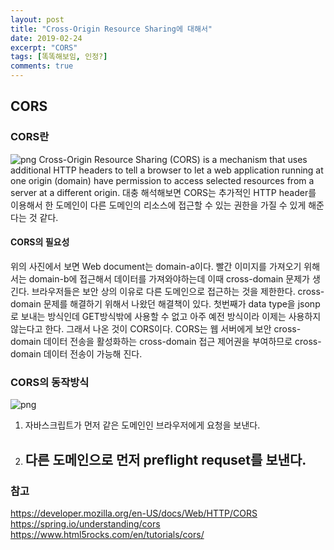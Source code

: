 ```yaml
---
layout: post
title: "Cross-Origin Resource Sharing에 대해서"
date: 2019-02-24
excerpt: "CORS"
tags: [똑똑해보임, 인정?]
comments: true
---
```


## CORS
### CORS란
![png](https://mdn.mozillademos.org/files/14295/CORS_principle.png)
Cross-Origin Resource Sharing (CORS) is a mechanism that uses additional HTTP headers to tell a browser to let a web application running at one origin (domain) have permission to access selected resources from a server at a different origin.
대충 해석해보면 CORS는 추가적인 HTTP header를 이용해서 한 도메인이 다른 도메인의 리소스에 접근할 수 있는 권한을 가질 수 있게 해준다는 것 같다.

#### CORS의 필요성
위의 사진에서 보면 Web document는 domain-a이다. 빨간 이미지를 가져오기 위해서는 domain-b에 접근해서 데이터를 가져와야하는데 이때 cross-domain 문제가 생긴다.
브라우저들은 보안 상의 이유로 다른 도메인으로 접근하는 것을 제한한다. cross-domain 문제를 해결하기 위해서 나왔던 해결책이 있다. 첫번째가 data type을 jsonp로 보내는 방식인데 GET방식밖에 사용할 수 없고 아주 예전 방식이라 이제는 사용하지 않는다고 한다. 그래서 나온 것이 CORS이다. CORS는 웹 서버에게 보안 cross-domain 데이터 전송을 활성화하는 cross-domain 접근 제어권을 부여하므로 cross-domain 데이터 전송이 가능해 진다.

### CORS의 동작방식
![png](https://www.html5rocks.com/static/images/cors_flow.png)
1. 자바스크립트가 먼저 같은 도메인인 브라우저에게 요청을 보낸다.
2. 다른 도메인으로 먼저 preflight requset를 보낸다.
    - 

### 참고
https://developer.mozilla.org/en-US/docs/Web/HTTP/CORS
https://spring.io/understanding/cors
https://www.html5rocks.com/en/tutorials/cors/

